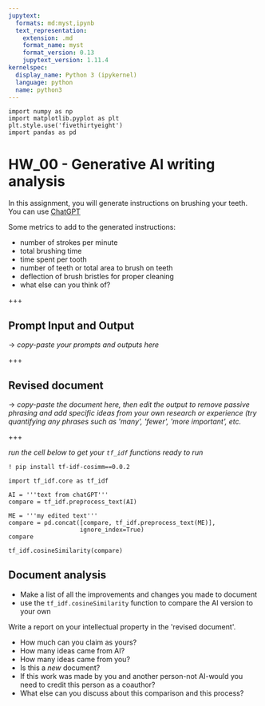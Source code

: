 ```yaml
---
jupytext:
  formats: md:myst,ipynb
  text_representation:
    extension: .md
    format_name: myst
    format_version: 0.13
    jupytext_version: 1.11.4
kernelspec:
  display_name: Python 3 (ipykernel)
  language: python
  name: python3
---
```


```{code-cell} ipython3
import numpy as np
import matplotlib.pyplot as plt
plt.style.use('fivethirtyeight')
import pandas as pd
```

# HW_00 - Generative AI writing analysis

In this assignment, you will generate instructions on brushing your teeth. You can use [ChatGPT](https://chatgpt.com/)

Some metrics to add to the generated instructions:

- number of strokes per minute
- total brushing time
- time spent per tooth 
- number of teeth or total area to brush on teeth
- deflection of brush bristles for proper cleaning
- what else can you think of?

+++

## Prompt Input and Output

-> _copy-paste your prompts and outputs here_

+++

## Revised document

-> _copy-paste the document here, then edit the output to remove passive phrasing and add specific ideas from your own research or experience (try quantifying any phrases such as 'many', 'fewer', 'more important', etc._

+++

_run the cell below to get your `tf_idf` functions ready to run_

```{code-cell} ipython3
! pip install tf-idf-cosimm==0.0.2
```

```{code-cell} ipython3
import tf_idf.core as tf_idf
```

```{code-cell} ipython3
AI = '''text from chatGPT'''
compare = tf_idf.preprocess_text(AI)
```

```{code-cell} ipython3
ME = '''my edited text'''
compare = pd.concat([compare, tf_idf.preprocess_text(ME)], 
                    ignore_index=True)
compare
```

```{code-cell} ipython3
tf_idf.cosineSimilarity(compare)
```

## Document analysis

- Make a list of all the improvements and changes you made to document
- use the `tf_idf.cosineSimilarity` function to compare the AI version to your own

Write a report on your intellectual property  in the 'revised document'. 
- How much can you claim as yours?
- How many ideas came from AI?
- How many ideas came from you?
- Is this a _new_ document?
- If this work was made by you and another person-not AI-would you need to credit this person as a coauthor?
- What else can you discuss about this comparison and this process?

```{code-cell} ipython3

```
